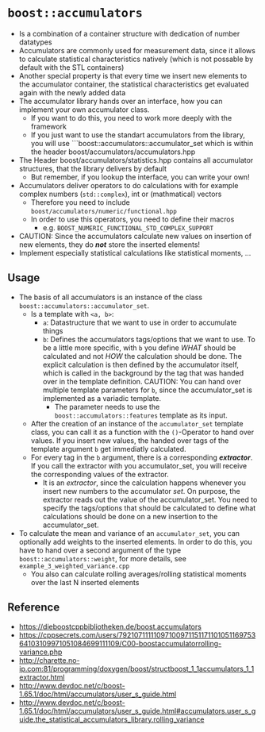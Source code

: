 # ```boost::accumulators``` 
+ Is a combination of a container structure with dedication of number datatypes
+ Accumulators are commonly used for measurement data, since it allows to calculate statistical characteristics natively (which is not possable by default with the STL containers)
+ Another special property is that every time we insert new elements to the accumulator container, the statistical characteristics get evaluated again with the newly added data
+ The accumulator library hands over an interface, how you can implement your own accumulator class. 
    - If you want to do this, you need to work more deeply with the framework
    - If you just want to use the standart accumulators from the library, you will use ```boost::accumulators::accumulator_set which is within the header boost/accumulators/accumulators.hpp
+ The Header boost/accumulators/statistics.hpp contains all accumulator structures, that the library delivers by default    
    - But remember, if you lookup the interface, you can write your own!
+ Accumulators deliver operators to do calculations with for example complex numbers (```std::complex```), int or (mathmatical) vectors 
    - Therefore you need to include ```boost/accumulators/numeric/functional.hpp```
    - In order to use this operators, you need to define their macros 
        - e.g. ```BOOST_NUMERIC_FUNCTIONAL_STD_COMPLEX_SUPPORT``` 
+ CAUTION: Since the accumulators calculate new values on insertion of new elements, they do ***not*** store the inserted elements!
+ Implement especially statistical calculations like statistical moments, ...

## Usage
+ The basis of all accumulators is an instance of the class ```boost::accumulators::accumulator_set```. 
    - Is a template with ```<a, b>```: 
        - ```a```: Datastructure that we want to use in order to accumulate things
        - ```b```: Defines the accumulators tags/options that we want to use. To be a little more specific, with ```b``` you define _WHAT_ should be calculated and not _HOW_ the calculation should be done. The explicit calculation is then defined by the accumulator itself, which is called in the background by the tag that was handed over in the template definition. CAUTION: You can hand over multiple template parameters for ```b```, since the accumulator_set is implemented as a variadic template.
            - The parameter needs to use the ```boost::accumulators::features``` template as its input. 
    - After the creation of an instance of the ```accumulator_set``` template class, you can call it as a function with the ```()```-Operator to hand over values. If you insert new values, the handed over tags of the template argument ```b``` get immediatly calculated.
    - For every tag in the ```b``` argument, there is a corresponding ***extractor***. If you call the extractor with you accumulator_set, you will receive the corresponding values of the extractor. 
        - It is an _extractor_, since the calculation happens whenever you insert new numbers to the accumulator *set*. On purpose, the extractor reads out the value of the accumulator_set. You need to specify the tags/options that should be calculated to define what calculations should be done on a new insertion to the accumulator_set. 
+ To calculate the mean and variance of an ```accumulator_set```, you can optionally add weights to the inserted elements. In order to do this, you have to hand over a second argument of the type ```boost::accumulators::weight```, for more details, see ```example_3_weighted_variance.cpp```
    - You also can calculate rolling averages/rolling statistical moments over the last N inserted elements

## Reference
+ https://dieboostcppbibliotheken.de/boost.accumulators
+ https://cppsecrets.com/users/7921071111109710097115117110105116975364103109971051084699111109/C00-boostaccumulatorrolling-variance.php
+ http://charette.no-ip.com:81/programming/doxygen/boost/structboost_1_1accumulators_1_1extractor.html
+ http://www.devdoc.net/c/boost-1.65.1/doc/html/accumulators/user_s_guide.html
+ http://www.devdoc.net/c/boost-1.65.1/doc/html/accumulators/user_s_guide.html#accumulators.user_s_guide.the_statistical_accumulators_library.rolling_variance